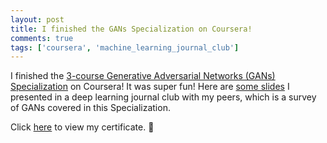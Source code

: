 ```yaml
---
layout: post
title: I finished the GANs Specialization on Coursera!
comments: true
tags: ['coursera', 'machine_learning_journal_club']
---
```


I finished the [3-course Generative Adversarial Networks (GANs) Specialization](https://www.coursera.org/specializations/generative-adversarial-networks-gans) on Coursera! It was super fun! Here are [some slides](https://docs.google.com/presentation/d/1_oI408zCyrn8jNsR3-gUBiKhD73rqFnKtRI6h5eFs9A/edit?usp=sharing) I presented in a deep learning journal club with my peers, which is a survey of GANs covered in this Specialization.

<!--more-->
Click [here](https://coursera.org/share/08ef512d600b5edf936febb0f24ed034) to view my certificate. 😬